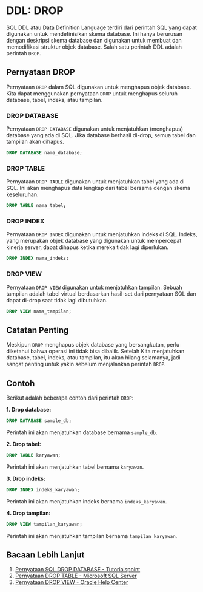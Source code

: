# DDL: DROP

SQL DDL atau Data Definition Language terdiri dari perintah SQL yang dapat digunakan untuk mendefinisikan skema database. Ini hanya berurusan dengan deskripsi skema database dan digunakan untuk membuat dan memodifikasi struktur objek database. Salah satu perintah DDL adalah perintah `DROP`.

## Pernyataan DROP

Pernyataan `DROP` dalam SQL digunakan untuk menghapus objek database. Kita dapat menggunakan pernyataan `DROP` untuk menghapus seluruh database, tabel, indeks, atau tampilan.

### DROP DATABASE

Pernyataan `DROP DATABASE` digunakan untuk menjatuhkan (menghapus) database yang ada di SQL. Jika database berhasil di-drop, semua tabel dan tampilan akan dihapus.

```sql
DROP DATABASE nama_database;
```

### DROP TABLE

Pernyataan `DROP TABLE` digunakan untuk menjatuhkan tabel yang ada di SQL. Ini akan menghapus data lengkap dari tabel bersama dengan skema keseluruhan.

```sql
DROP TABLE nama_tabel;
```

### DROP INDEX

Pernyataan `DROP INDEX` digunakan untuk menjatuhkan indeks di SQL. Indeks, yang merupakan objek database yang digunakan untuk mempercepat kinerja server, dapat dihapus ketika mereka tidak lagi diperlukan.

```sql
DROP INDEX nama_indeks;
```

### DROP VIEW

Pernyataan `DROP VIEW` digunakan untuk menjatuhkan tampilan. Sebuah tampilan adalah tabel virtual berdasarkan hasil-set dari pernyataan SQL dan dapat di-drop saat tidak lagi dibutuhkan.

```sql
DROP VIEW nama_tampilan;
```

## Catatan Penting

Meskipun `DROP` menghapus objek database yang bersangkutan, perlu diketahui bahwa operasi ini tidak bisa dibalik. Setelah Kita menjatuhkan database, tabel, indeks, atau tampilan, itu akan hilang selamanya, jadi sangat penting untuk yakin sebelum menjalankan perintah `DROP`.

## Contoh

Berikut adalah beberapa contoh dari perintah `DROP`:

**1. Drop database:**

```sql
DROP DATABASE sample_db;
```

Perintah ini akan menjatuhkan database bernama `sample_db`.

**2. Drop tabel:**

```sql
DROP TABLE karyawan;
```

Perintah ini akan menjatuhkan tabel bernama `karyawan`.

**3. Drop indeks:**

```sql
DROP INDEX indeks_karyawan;
```

Perintah ini akan menjatuhkan indeks bernama `indeks_karyawan`.

**4. Drop tampilan:**

```sql
DROP VIEW tampilan_karyawan;
```

Perintah ini akan menjatuhkan tampilan bernama `tampilan_karyawan`.

## Bacaan Lebih Lanjut

1. [Pernyataan SQL DROP DATABASE - Tutorialspoint](https://www.tutorialspoint.com/sql/sql-drop-database.htm)
2. [Pernyataan DROP TABLE - Microsoft SQL Server](https://docs.microsoft.com/en-us/sql/t-sql/statements/drop-table-transact-sql?view=sql-server-ver15)
3. [Pernyataan DROP VIEW - Oracle Help Center](https://docs.oracle.com/en/database/oracle/oracle-database/21/sqlrf/DROP-TABLE.html)
